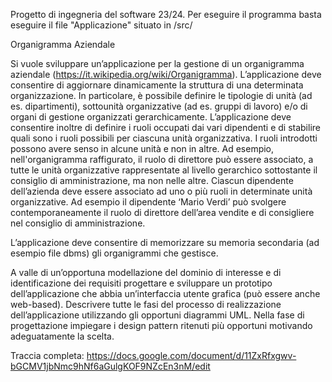 Progetto di ingegneria del software 23/24.
Per eseguire il programma basta eseguire il file "Applicazione" situato in /src/

Organigramma Aziendale

Si vuole sviluppare un’applicazione per la gestione di un organigramma aziendale (https://it.wikipedia.org/wiki/Organigramma). L’applicazione deve consentire di aggiornare dinamicamente la struttura di una determinata organizzazione. In particolare, è possibile definire le tipologie di unità (ad es. dipartimenti), sottounità organizzative (ad es. gruppi di lavoro) e/o di organi di gestione organizzati gerarchicamente. 
L’applicazione deve consentire inoltre di definire i ruoli occupati dai vari dipendenti e di stabilire quali sono i ruoli possibili per ciascuna unità organizzativa. I ruoli introdotti possono avere senso in alcune unità e non in altre. Ad esempio, nell'organigramma raffigurato, il ruolo di direttore può essere associato, a tutte le unità organizzative rappresentate al livello gerarchico sottostante  il consiglio di amministrazione, ma non nelle altre. 
Ciascun dipendente dell’azienda deve essere associato ad uno o più ruoli in determinate unità organizzative. Ad esempio il dipendente ‘Mario Verdi’ può svolgere contemporaneamente il ruolo di direttore dell’area vendite e di consigliere nel consiglio di amministrazione. 


 

L’applicazione deve consentire di memorizzare su memoria secondaria (ad esempio file  dbms) gli organigrammi che gestisce.

A valle di un’opportuna modellazione del dominio di interesse e di identificazione dei requisiti progettare e sviluppare un prototipo dell’applicazione che abbia un’interfaccia utente grafica (può essere anche web-based). 
Descrivere tutte le fasi del processo di realizzazione dell’applicazione utilizzando gli opportuni diagrammi UML. Nella fase di progettazione impiegare i design pattern ritenuti più opportuni motivando adeguatamente la scelta. 


Traccia completa: https://docs.google.com/document/d/11ZxRfxgwv-bGCMV1jbNmc9hNf6aGulgKOF9NZcEn3nM/edit
